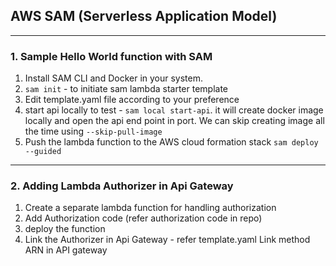 ## AWS SAM (Serverless Application Model)

---

### 1. Sample Hello World function with SAM

1. Install SAM CLI and Docker in your system.
2. `sam init` - to initiate sam lambda starter template
3. Edit template.yaml file according to your preference
4. start api locally to test - `sam local start-api`.
   it will create docker image locally and open the api end point in port.
   We can skip creating image all the time using `--skip-pull-image`
5. Push the lambda function to the AWS cloud formation stack `sam deploy --guided`

---

### 2. Adding Lambda Authorizer in Api Gateway

1. Create a separate lambda function for handling authorization
2. Add Authorization code (refer authorization code in repo)
3. deploy the function
4. Link the Authorizer in Api Gateway - refer template.yaml
   Link method ARN in API gateway
